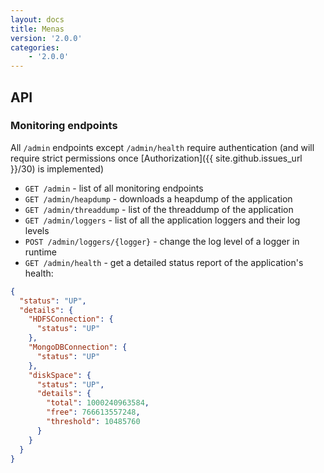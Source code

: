 ```yaml
---
layout: docs
title: Menas
version: '2.0.0'
categories:
    - '2.0.0'
---
```

## API

### Monitoring endpoints

All `/admin` endpoints except `/admin/health` require authentication (and will require strict permissions once [Authorization]({{ site.github.issues_url }}/30) is implemented)
* `GET /admin` - list of all monitoring endpoints
* `GET /admin/heapdump` - downloads a heapdump of the application
* `GET /admin/threaddump` - list of the threaddump of the application
* `GET /admin/loggers` - list of all the application loggers and their log levels
* `POST /admin/loggers/{logger}` - change the log level of a logger in runtime
* `GET /admin/health` - get a detailed status report of the application's health:
```json
{
  "status": "UP",
  "details": {
    "HDFSConnection": {
      "status": "UP"
    },
    "MongoDBConnection": {
      "status": "UP"
    },
    "diskSpace": {
      "status": "UP",
      "details": {
        "total": 1000240963584,
        "free": 766613557248,
        "threshold": 10485760
      }
    }
  }
}
```
